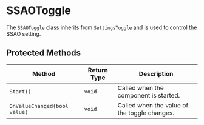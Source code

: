 # SSAOToggle

The `SSAOToggle` class inherits from `SettingsToggle` and is used to control the SSAO setting.

## Protected Methods

| Method               | Return Type | Description                                      |
| -------------------- | ----------- | ------------------------------------------------ |
| `Start()`            | `void`      | Called when the component is started.            |
| `OnValueChanged(bool value)` | `void` | Called when the value of the toggle changes.     |
